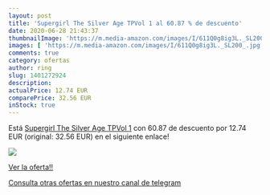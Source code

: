 ```yaml
---
layout: post
title: 'Supergirl The Silver Age TPVol 1 al 60.87 % de descuento'
date: 2020-06-28 21:43:37
thumbnailImage: 'https://m.media-amazon.com/images/I/611Q0g8ig3L._SL200_.jpg'
images: [ 'https://m.media-amazon.com/images/I/611Q0g8ig3L._SL200_.jpg' ]
comments: true
category: ofertas
author: ring
slug: 1401272924
description:
actualPrice: 12.74 EUR
comparePrice: 32.56 EUR
inStock: true
---
```


Está [Supergirl The Silver Age TPVol 1](https://www.amazon.com/dp/1401272924/?tag=redken08-20) con 60.87 de descuento por 12.74 EUR (original: 32.56 EUR) en el siguiente enlace!

[![](https://m.media-amazon.com/images/I/611Q0g8ig3L._SL200_.jpg)](https://www.amazon.com/dp/1401272924/?tag=redken08-20)

[Ver la oferta!!](https://www.amazon.com/dp/1401272924/?tag=redken08-20)

[Consulta otras ofertas en nuestro canal de telegram](https://t.me/s/ofertas25)
